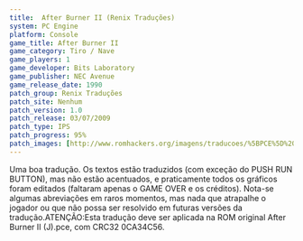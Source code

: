```yaml
---
title:  After Burner II (Renix Traduções)
system: PC Engine
platform: Console
game_title: After Burner II
game_category: Tiro / Nave
game_players: 1
game_developer: Bits Laboratory
game_publisher: NEC Avenue
game_release_date: 1990
patch_group: Renix Traduções
patch_site: Nenhum
patch_version: 1.0
patch_release: 03/07/2009
patch_type: IPS
patch_progress: 95%
patch_images: [http://www.romhackers.org/imagens/traducoes/%5BPCE%5D%20After%20Burner%20II%20-%20Renix%20-%201.png,http://www.romhackers.org/imagens/traducoes/%5BPCE%5D%20After%20Burner%20II%20-%20Renix%20-%202.png,http://www.romhackers.org/imagens/traducoes/%5BPCE%5D%20After%20Burner%20II%20-%20Renix%20-%203.png]
---
```

Uma boa tradução. Os textos estão traduzidos (com exceção do PUSH RUN BUTTON), mas não estão acentuados, e praticamente todos os gráficos foram editados (faltaram apenas o GAME OVER e os créditos). Nota-se algumas abreviações em raros momentos, mas nada que atrapalhe o jogador ou que não possa ser resolvido em futuras versões da tradução.ATENÇÃO:Esta tradução deve ser aplicada na ROM original After Burner II (J).pce, com CRC32 0CA34C56.